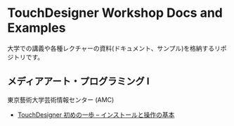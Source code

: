 # TouchDesigner Workshop Docs and Examples
大学での講義や各種レクチャーの資料(ドキュメント、サンプル)を格納するリポジトリです。

## メディアアート・プログラミング I

東京藝術大学芸術情報センター (AMC)

- [TouchDesigner 初めの一歩 – インストールと操作の基本](./geidai-mediaart/01_introduction.md)
